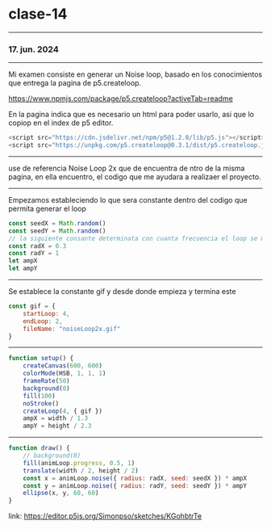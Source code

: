 # clase-14

---

### 17. jun. 2024

---

Mi examen consiste en generar un Noise loop, basado en los conocimientos que entrega la pagina de p5.createloop.

https://www.npmjs.com/package/p5.createloop?activeTab=readme

En la pagina indica que es necesario un html para poder usarlo, asi que lo copiop en el index de p5 editor.

```javascript
<script src="https://cdn.jsdelivr.net/npm/p5@1.2.0/lib/p5.js"></script>
<script src="https://unpkg.com/p5.createloop@0.3.1/dist/p5.createloop.js"></script>
```
---

use de referencia Noise Loop 2x que de encuentra de ntro de la misma pagina, en ella encuentro, el codigo que me ayudara a realizaer el proyecto.

---
Empezamos estableciendo lo que sera constante dentro del codigo que permita generar el loop
```javascript
const seedX = Math.random()
const seedY = Math.random()
// la siguiente consante determinata con cuanta frecuencia el loop se movera en radio de x y en radio de y
const radX = 0.3
const radY = 1
let ampX
let ampY
```
---
Se establece la constante gif y desde donde empieza y termina este

```javascript
const gif = {
    startLoop: 4,
    endLoop: 2,
    fileName: "noiseLoop2x.gif"
}
```
---

```javascript
function setup() {
    createCanvas(600, 600)
    colorMode(HSB, 1, 1, 1)
    frameRate(50)
    background(0)
    fill(100)
    noStroke()
    createLoop(4, { gif })
    ampX = width / 1.3
    ampY = height / 2.3
```
---

```javascript
function draw() {
    // background(0)
    fill(animLoop.progress, 0.5, 1)
    translate(width / 2, height / 2)
    const x = animLoop.noise({ radius: radX, seed: seedX }) * ampX
    const y = animLoop.noise({ radius: radY, seed: seedY }) * ampY
    ellipse(x, y, 60, 60)
}
```

link: https://editor.p5js.org/Simonpso/sketches/KGohbtrTe 

